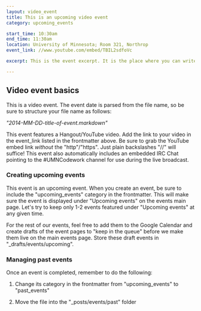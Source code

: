```yaml
---
layout: video_event
title: This is an upcoming video event
category: upcoming_events

start_time: 10:30am
end_time: 11:30am
location: University of Minnesota; Room 321, Northrop
event_link: //www.youtube.com/embed/TBIL2sdfoVc

excerpt: This is the event excerpt. It is the place where you can write up a few details about the event to display on the main events page.

---
```


## Video event basics
This is a video event.  The event date is parsed from the file name, so be sure to structure your file name as follows:

*"2014-MM-DD-title-of-event.markdown"*

This event features a Hangout/YouTube video.  Add the link to your video in the event_link listed in the frontmatter above. Be sure to grab the YouTube
embed link *without* the "http"/"https".  Just plain backslashes "//" will suffice!  This event also automatically includes an embedded IRC Chat pointing to the
#UMNCodework channel for use during the live broadcast.


### Creating upcoming events
This event is an upcoming event.  When you create an event, be sure to include the "upcoming_events" category in the frontmatter.  This will make sure the event is displayed under "Upcoming events" on the events main page.  Let's try to keep only 1-2 events featured under "Upcoming events" at any given time.

For the rest of our events, feel free to add them to the Google Calendar and create drafts of the event pages to "keep in the queue" before we make them live on the main events page.  Store these draft events in "_drafts/events/upcoming".


### Managing past events
Once an event is completed, remember to do the following:

1. Change its category in the frontmatter from "upcoming_events" to "past_events"

2. Move the file into the "_posts/events/past" folder
